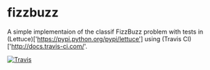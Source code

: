 fizzbuzz
========

A simple implementaion of the classif FizzBuzz problem with tests in (Lettuce)['https://pypi.python.org/pypi/lettuce'] using (Travis CI)['http://docs.travis-ci.com/'.  

[![Travis](https://travis-ci.org/miracode/fizzbuzz.svg)](https://travis-ci.org/miracode/fizzbuzz.svg)
